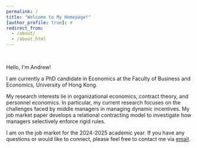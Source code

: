 ```yaml
---
permalink: /
title: "Welcome to My Homepage!"
[author_profile: true]: #
redirect_from: 
  - /about/
  - /about.html
---
```


<br>

Hello, I'm Andrew!

I am currently a PhD candidate in Economics at the Faculty of Business and Economics, University of Hong Kong. 

My research interests lie in organizational economics, contract theory, and personnel economics. In particular, my current research focuses on the challenges faced by middle managers in managing dynamic incentives. My job market paper develops a relational contracting model to investigate how managers selectively enforce rigid rules.

I am on the job market for the 2024-2025 academic year. If you have any questions or would like to connect, please feel free to contact me via [email](mailto:zyc616@connect.hku.hk).



